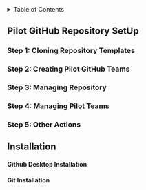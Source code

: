 <!-- TABLE OF CONTENTS -->
<details>
  <summary>Table of Contents</summary>
  <ol>
    <li>
      <a href="#Pilot-GitHub-Repository-Setup">Pilot-GitHub-Repository-Setup</a>
      <ul><li><li>
       <a href="#Step-1:-Cloning Repositories">Cloning Repositories</a>
       <li>
        <a href="#Step-2:-Creating-Pilot-GitHub-Teams">Creating Pilot GitHub Teams</a>
        <li>
        <a href="#Step-3:-Managing-Repository">Managing Repository</a>
         <li>
         <a href="#Step-4:-Managing-Pilot-Teams">Managing Pilot Teams</a>
         <li>
        <a href="#Step-5:-Other-Actions">Other Actions</a>
        <li><li>
        <ul>
         <a href="#Installation">Installation</a>  
    <ol>
</details> 
        
## Pilot GitHub Repository SetUp
### Step 1: Cloning Repository Templates
### Step 2: Creating Pilot GitHub Teams
### Step 3: Managing Repository
### Step 4: Managing Pilot Teams
### Step 5: Other Actions

## Installation
#### Github Desktop Installation

#### Git Installation
